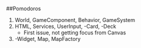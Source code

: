 ##Pomodoros
1. World, GameComponent, Behavior, GameSystem
2. HTML, Services, UserInput, -Card, -Deck
    - First issue, not getting focus from Canvas
3. -Widget, Map, MapFactory